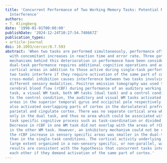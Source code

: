 ```yaml
---
title: 'Concurrent Performance of Two Working Memory Tasks: Potential Mechanisms of
  Interference'
authors:
- T. Klingberg
date: '1998-01-01T00:00:00'
publishDate: '2024-12-24T10:27:54.748667Z'
publication_types:
- article-journal
doi: 10.1093/cercor/8.7.593
abstract: 'When two tasks are performed simultaneously, performance often deteriorates,
  with concomitant increases in reaction time and error rate. Three potential neurophysiological
  mechanisms behind this deterioration in performance have been considered here: (i)
  dual-task performance requires additional cognitive operations and activation of
  cortical areas in addition to those active during single-task performance; (ii)
  two tasks interfere if they require activation of the same part of cortex; and (iii)
  cross-modal inhibition causes interference between two tasks involving stimuli from
  different sensory modalities. Positron emission tomography was used to measure regional
  cerebral blood flow (rCBF) during performance of an auditory working memory (WM)
  task, a visual WM task, both WM tasks (dual task) and a control condition. Compared
  to the control condition, the auditory and visual WM tasks activated sensory-specific
  areas in the superior temporal gyrus and occipital pole respectively. Both WM tasks
  also activated overlapping parts of cortex in the dorsolateral prefrontal, inferior
  parietal and cingulate cortex. There was no separate cortical area which was activated
  only in the dual task, and thus no area which could be associated with any dual
  task specific cognitive process such as task-coordination or divided attention.
  Decrease in rCBF in one WM task did not overlap with the areas of rCBF increase
  in the other WM task. However, an inhibitory mechanism could not be ruled out, since
  the rCBF increase in sensory specific areas was smaller in the dual-task condition
  than in the single-task conditions. The cortical activity underlying WM was to a
  large extent organized in a non-sensory specific, or non-parallel, way, and the
  results are consistent with the hypothesis that concurrent tasks interfere with
  each other if they demand activation of the same part of cortex.'
---
```


